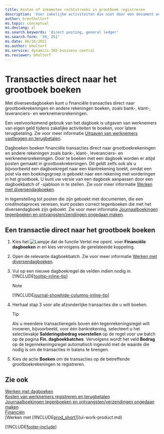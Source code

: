 ```yaml
---
title: Kosten of inkomsten rechtstreeks in grootboek registreren
description: 'Voor zakelijke activiteiten die niet door een document worden vertegenwoordigd, kunt u de gerelateerde transacties maken door dagboekregels te boeken op de pagina Diversendagboek.'
author: brentholtorf
ms.topic: conceptual
ms.devlang: al
ms.search.keywords: 'direct posting, general ledger'
ms.search.form: '39, 251'
ms.date: 06/16/2021
ms.author: bholtorf
ms.service: dynamics-365-business-central
ms.reviewer: bholtorf
---
```

# <a name="post-transactions-directly-to-the-general-ledger"></a>Transacties direct naar het grootboek boeken

Met diversendagboeken kunt u financiële transacties direct naar grootboekrekeningen en andere rekeningen boeken, zoals bank-, klant-, leveranciers- en werknemersrekeningen.  

Een veelvoorkomend gebruik van het dagboek is uitgaven van werknemers van eigen geld tijdens zakelijke activiteiten te boeken, voor latere terugbetaling. Zie voor meer informatie [Uitgaven van werknemers vastleggen en terugbetalen](finance-how-record-reimburse-employee-expenses.md).

Dagboeken boeken financiële transacties direct naar grootboekrekeningen en andere rekeningen zoals bank-, klant-, leveranciers- en werknemersrekeningen. Door te boeken met een dagboek worden er altijd posten gemaakt in grootboekrekeningen. Dit geldt zelfs ook als u bijvoorbeeld een dagboekregel naar een klantrekening boekt, omdat een post via een boekingsgroep is geboekt naar een rekening met vorderingen in het grootboek. U kunt uw versie van een dagboek aanpassen door een dagboekbatch of -sjabloon in te stellen. Zie voor meer informatie [Werken met diversendagboeken](ui-work-general-journals.md).

In tegenstelling tot posten die zijn geboekt met documenten, die een creditnotaproces vereisen, kunt posten correct tegenboeken die met het diversendagboek zijn geboekt. Zie voor meer informatie [Journaalboekingen tegenboeken en ontvangsten/zendingen ongedaan maken](finance-how-reverse-journal-posting.md).

## <a name="to-post-a-transaction-directly-to-a-general-ledger-account"></a>Een transactie direct naar het grootboek boeken

1. Kies het ![Lampje dat de functie Vertel me opent.](media/ui-search/search_small.png "Vertel me wat u wilt doen") voer **Financiële dagboeken** in en kies vervolgens de gerelateerde koppeling.
2. Open de relevante dagboekbatch. Zie voor meer informatie [Werken met diversendagboeken](ui-work-general-journals.md).
3. Vul op een nieuwe dagboekregel de velden indien nodig in. [!INCLUDE[tooltip-inline-tip](includes/tooltip-inline-tip_md.md)]    

    > [!NOTE]
    > [!INCLUDE[journal-showhide-columns-inline-tip](includes/journal-showhide-columns-inline-tip.md)]
4. Herhaal stap 3 voor alle afzonderlijke transacties die u wilt boeken.

    > [!TIP]  
    > Als u meerdere transactieregels boven één tegenrekeningsregel wilt invoeren, bijvoorbeeld, voor één bankrekening, selecteert u het selectievakje **Salderingsbedrag voorstellen** op de regel voor uw batch op de pagina **Fin. dagboekbatches**. Vervolgens wordt het veld **Bedrag** op de tegenrekeningsregel automatisch ingevuld met de waarde die nodig is om de transacties in balans te brengen.
5. Kies de actie **Boeken** om de transacties op de betreffende grootboekrekeningen te registreren.

## <a name="see-also"></a>Zie ook

[Werken met dagboeken](ui-work-general-journals.md)  
[Kosten van werknemers registreren en terugbetalen](finance-how-record-reimburse-employee-expenses.md)  
[Journaalboekingen tegenboeken en ontvangsten/verzendingen ongedaan maken](finance-how-reverse-journal-posting.md)  
[Financiën](finance.md)  
[Werken met [!INCLUDE[prod_short](includes/prod_short.md)]](ui-work-product.md)  


[!INCLUDE[footer-include](includes/footer-banner.md)]
